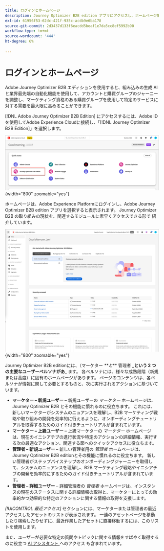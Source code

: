```yaml
---
title: ログインとホームページ
description: Journey Optimizer B2B edition アプリにアクセスし、ホームページ情報を使用する方法を説明します。
exl-id: 61956f53-62dc-421f-935c-acdb9e6ba178
source-git-commit: 2d3437d133f6eacdd5beaf1e7da5cc8ef5992b90
workflow-type: tm+mt
source-wordcount: '444'
ht-degree: 6%

---
```


# ログインとホームページ

Adobe Journey Optimizer B2B エディションを使用すると、組み込みの生成 AI と業界最先端の自動化機能を使用して、アカウントと購買グループのジャーニーを調整し、マーケティング資格のある購買グループを使用して特定のサービスに対する需要を最大限に高めることができます。

<!-- Requirements?
-->
[!DNL Adobe Journey Optimizer B2B Edition] にアクセスするには、Adobe IDを使用してAdobe Experience Cloudに接続し、「[!DNL Journey Optimizer B2B Edition]」を選択します。

![Adobe Experience Platform アプリ ](./assets/experience-cloud-apps.png){width="800" zoomable="yes"}

ホームページは、Adobe Experience Platformにログインし、Adobe Journey Optimizer B2B edition アプリを選択すると表示されます。 Journey Optimizer B2B の取り組みの現状を、関連するモジュールに素早くアクセスできる形で <!-- refined insights and--> 紹介しています。<!-- It also provides information about the ideal next action to take and where to find the comprehensive set of tutorials and documentation. -->

![Journey Optimizer B2B editionのホームページ ](./assets/home-page.png){width="800" zoomable="yes"}

Journey Optimizer B2B editionには、（マーケター _**と_** 管理者 **_という 2 つの主要なユーザーペルソナがあ**_ ます。 各ペルソナには、様々な成熟段階（新規または高度）に固有のホームページがあります。 ページのコンテンツは、各ペルソナが情報に関して必要とするものと、次に実行されるアクションに基づいています。

* **マーケター – 新規ユーザー** – 新規ユーザーの _マーケター_ ホームページは、Journey Optimizer B2B とその機能に慣れるのに役立ちます。 これには、新しいマーケターがシステムのニュアンスを理解し、B2B マーケティング戦略や取り組みの開発を効率的に行えるように、オンボーディングチュートリアルを取得するためのガイド付きチュートリアルが含まれています。
* **マーケター – 上級ユーザー** – 上級マーケターの _マーケター_ ホームページは、現在のイニシアチブの進行状況や特定のアクションの詳細情報、実行する次の最適なアクション、関連する節へのクイックアクセスに役立ちます。
* **管理者 – 新規ユーザー** – 新しい管理者用の _管理者_ ホームページは、Journey Optimizer B2B editionとその機能に慣れるのに役立ちます。 新しい管理者がステップバイステップのオンボーディングジャーニーを取得して、システムのニュアンスを理解し、B2B マーケティング戦略やイニシアチブの開発を効率的にするためのガイド付きチュートリアルが含まれています。
* **管理者 – 詳細ユーザー** – 詳細管理者の _管理者_ ホームページは、インスタンスの現在のステータスに関する詳細情報の取得と、マーケターにとっての効率的かつ効果的な特定のアクションに関する情報の取得を支援します。

_[!UICONTROL 最近アクセス]_ セクションには、マーケターまたは管理者の最近アクセスしたアセットのリストが表示されます。 一連のアセットページを移動したり検索したりせずに、最近作業したアセットに直接移動するには、このリストを使用します。

また、ユーザーが必要な特定の質問やトピックに関する情報をすばやく取得するのに役立つ [AI アシスタント ](./ai-assistant/ai-assistant-overview.md) へのアクセス <!-- and to obtain specific recommendations for their challenges or objectives--> も含まれています。

<!-- 

## Marketer - new user

The Marketer home page for a new user consists of three rows that assist the marketer in getting accustomed to Journey Optimizer B2B and its capabilities. It also provides a view of the latest journeys that have been created, which can serve as a starting point for a new user.

The first row consists of a guided walkthrough for the new marketer to obtain an onboarding walkthrough so that they can understand the nuances of the system and become efficient in developing B2B marketing strategies and initiatives.

The second row consists of the recent AJO B2B journeys that have been created across the platform so that the marketer can get inspiration for the best practices to create an account journey.

The third row consists of the learning resources that can help a marketer gain more information on a specific topic.

## Marketer - advanced user

The Marketer home page for an advanced marketer consists of four rows that assists the marketer in obtaining more information on the current progress of the initiatives and on specific actions and on the next best action to be taken along with quick access to relevant sections.

The first row consists of the next set of actions that a B2B marketer can take based on the previous actions taken and the current state of the initiative, which provides a prompt for the user to make the next move that would align to the objective of the initiatives and help them reach the goals quickly.

The second row consists of the most recent assets accessed by the marketer to make it easier for the marketer to locate them and make updates to the same.

The third row consists of the Key Performance Indicators that can help the marketer gauge the overall performance of the marketing initiatives.

The fourth row consists of the learning resources that can help a marketer gain more information on a specific topic.

## Administrator - new user

The _Admin_ home page for a new administrator consists of three rows that assists the administrator in getting accustomed to Journey Optimizer B2B Edition and its capabilities, and provides a view of the latest journeys that have been created that can serve as a starting point for a new user.

The first row consists of a guided walkthrough for the new marketer to obtain a step-by-step onboarding journey to understand the nuances of the system and become efficient in developing B2B marketing strategies and initiatives with AJO B2B.

The second row consists of the recent assets used by the B2B marketers in a single table to make it easier for the administrator to know which assets are currently under focus.

The third row consists of the learning resources that would help an administrator gain more information on a specific topic.

## Administrator - advanced user

The _Admin_ home page for an advanced administrator consists of four rows that assists the administrator in obtaining more information about the current status of the instance and on specific actions that can be taken to make it more efficient and effective for the marketers.

The first row consists of the next set of actions that an administrator can take based on the previous actions taken and the current state of the instance. It serves as a prompt for the administrator to make the necessary updates to the parameters of the instances such as user permissions or any specific module configurations.

The second row consists of the recent assets used by the B2B marketers in a single table to make it easier for the administrator to know which assets are currently under focus.

The third row consists of the Key Performance Indicators that would help the administrators gauge the progress of the instance in terms of operational parameters such as users and usage.

The fourth row consists of the learning resources that would help the administrator gain more information on a specific topic.

-->